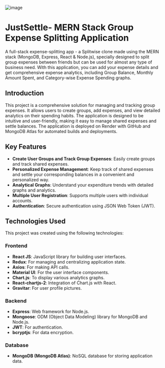 ![image](https://github.com/Abhishekpatidar901/JustSettle/assets/46681150/bd444bfb-5dc7-41fb-845b-9a57dfeaeafe)



# JustSettle- MERN Stack Group Expense Splitting Application

A full-stack expense-splitting app - a Splitwise clone made using the MERN stack (MongoDB, Express, React & Node.js), specially designed to split group expenses between friends but can be used for almost any type of business need. With this application, you can add your expense details and get comprehensive expense analytics, including Group Balance, Monthly Amount Spent, and Category-wise Expense Spending graphs.

## Introduction

This project is a comprehensive solution for managing and tracking group expenses. It allows users to create groups, add expenses, and view detailed analytics on their spending habits. The application is designed to be intuitive and user-friendly, making it easy to manage shared expenses and settle balances. The application is deployed on Render with GitHub and MongoDB Atlas for automated builds and deployments.

## Key Features

- **Create User Groups and Track Group Expenses**: Easily create groups and track shared expenses.
- **Personalized Expense Management**: Keep track of shared expenses and settle your corresponding balances in a convenient and personalized way.
- **Analytical Graphs**: Understand your expenditure trends with detailed graphs and analytics.
- **Multiple User Registration**: Supports multiple users with individual accounts.
- **Authentication**: Secure authentication using JSON Web Token (JWT).

## Technologies Used

This project was created using the following technologies:

### Frontend

- **React JS**: JavaScript library for building user interfaces.
- **Redux**: For managing and centralizing application state.
- **Axios**: For making API calls.
- **Material UI**: For the user interface components.
- **Chart.js**: To display various analytics graphs.
- **React-chartjs-2**: Integration of Chart.js with React.
- **Gravitar**: For user profile pictures.

### Backend

- **Express**: Web framework for Node.js.
- **Mongoose**: ODM (Object Data Modeling) library for MongoDB and Node.js.
- **JWT**: For authentication.
- **bcryptjs**: For data encryption.

### Database

- **MongoDB (MongoDB Atlas)**: NoSQL database for storing application data.
